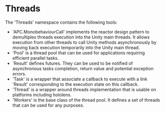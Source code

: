 Threads
===============

The 'Threads' namespace contains the following tools:
- 'APC.MonobehaviourCall' implements the reactor design pattern
  to demultiplex threads execution into the Unity main threads.
  It allows execution from other threads to call Unity methods
  asynchronously by moving back execution temporarily into the
  Unity main thread.
- 'Pool' is a thread pool that can be used for applications
  requiring efficient parallel tasks.
- 'Result' defines futures. They can be used to be notified of
  asynchronous tasks completion, return value and potential
  exception errors.
- 'Task' is a wrapper that associate a callback to execute with
  a link 'Result' corresponding to the execution state on this
  callback.
- 'Thread' is a wrapper around threads implementation that is
  usable on platforms including hololens.
- 'Workers' is the base class of the thread pool. It defines a
  set of threads that can be used for any purposes.
